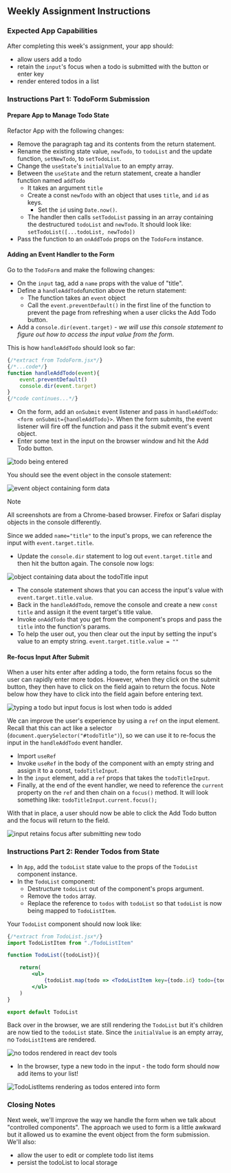 ## Weekly Assignment Instructions

### Expected App Capabilities

After completing this week's assignment, your app should:

- allow users add a todo
- retain the `input`'s focus when a todo is submitted with the button or enter key
- render entered todos in a list

### Instructions Part 1: TodoForm Submission

#### Prepare App to Manage Todo State

Refactor App with the following changes:

- Remove the paragraph tag and its contents from the return statement.
- Rename the existing state value, `newTodo`, to `todoList` and the update function, `setNewTodo`, to `setTodoList`.
- Change the `useState`'s `initialValue` to an empty array.
- Between the `useState` and the return statement, create a handler function named `addTodo`
  - It takes an argument `title`
  - Create a const `newTodo` with an object that uses `title`, and `id` as keys.
    - Set the `id` using `Date.now()`.
  - The handler then calls `setTodoList` passing in an array containing the destructured `todoList` and `newTodo`. It should look like: `setTodoList([...todoList, newTodo])`
- Pass the function to an `onAddTodo` props on the `TodoForm` instance.

#### Adding an Event Handler to the Form

Go to the `TodoForm` and make the following changes:

- On the `input` tag, add a `name` props with the value of "title".
- Define a `handleAddTodo`function above the return statement:
  - The function takes an `event` object
  - Call the `event.preventDefault()` in the first line of the function to prevent the page from refreshing when a user clicks the Add Todo button.
- Add a `console.dir(event.target)` - *we will use this console statement to figure out how to access the input value from the form*.

This is how `handleAddTodo` should look so far:

```jsx
{/*extract from TodoForm.jsx*/}
{/*...code*/}
function handleAddTodo(event){
    event.preventDefault()
    console.dir(event.target)
}
{/*code continues...*/}
```

- On the form, add an `onSubmit` event listener and pass in `handleAddTodo`: `<form onSubmit={handleAddTodo}>`. When the form submits, the event listener will fire off the function and pass it the submit event's event object.
- Enter some text in the input on the browser window and hit the Add Todo button.

![todo being entered](https://raw.githubusercontent.com/Code-the-Dream-School/react-curriculum-v3/refs/heads/main/learns-app-content/assignments/assets/week-04/type-todo.gif)

You should see the event object in the console statement:

![event object containing form data](https://raw.githubusercontent.com/Code-the-Dream-School/react-curriculum-v3/refs/heads/main/learns-app-content/assignments/assets/week-04/form-data.png)

> [!note]
> All screenshots are from a Chrome-based browser. Firefox or Safari display objects in the console differently.

Since we added `name="title"` to the input's props, we can reference the input with `event.target.title`.

- Update the `console.dir` statement to log out `event.target.title` and then hit the button again. The console now logs:

![object containing data about the todoTitle input](https://raw.githubusercontent.com/Code-the-Dream-School/react-curriculum-v3/refs/heads/main/learns-app-content/assignments/assets/week-04/todoTitle-data.png)

- The console statement shows that you can access the input's value with `event.target.title.value`.
- Back in the `handleAddTodo`, remove the console and create a new `const title` and assign it the event target's title value.
- Invoke `onAddTodo` that you get from the component's props and pass the `title` into the function's params.
- To help the user out, you then clear out the input by setting the input's value to an empty string. `event.target.title.value = ""`

#### Re-focus Input After Submit

When a user hits enter after adding a todo, the form retains focus so the user can rapidly enter more todos. However, when they click on the submit button, they then have to click on the field again to return the focus. Note below how they have to click into the field again before entering text.

![typing a todo but input focus is lost when todo is added](https://raw.githubusercontent.com/Code-the-Dream-School/react-curriculum-v3/refs/heads/main/learns-app-content/assignments/assets/week-04/type-todo.gif)

We can improve the user's experience by using a `ref` on the input element. Recall that this can act like a selector (`document.querySelector("#todoTitle")`), so we can use it to re-focus the input in the `handleAddTodo` event handler.

- Import `useRef`
- Invoke `useRef` in the body of the component with an empty string and assign it to a const, `todoTitleInput`.
- In the `input` element, add a `ref` props that takes the `todoTitleInput`.
- Finally, at the end of the event handler, we need to reference the `current` property on the `ref` and then chain on a `focus()` method. It will look something like: `todoTitleInput.current.focus();`

With that in place, a user should now be able to click the Add Todo button and the focus will return to the field.

![input retains focus after submitting new todo](https://raw.githubusercontent.com/Code-the-Dream-School/react-curriculum-v3/refs/heads/main/learns-app-content/assignments/assets/week-04/enter-todo-2.gif)

### Instructions Part 2: Render Todos from State

- In `App`, add the `todoList` state value to the props of the `TodoList` component instance.
- In the `TodoList` component:
  - Destructure `todoList` out of the component's props argument.
  - Remove the `todos` array.
  - Replace the reference to `todos` with `todoList` so that `todoList` is now being mapped to `TodoListItem`.

Your `TodoList` component should now look like:

```jsx
{/*extract from TodoList.jsx*/}
import TodoListItem from "./TodoListItem"

function TodoList({todoList}){

    return(
        <ul>
            {todoList.map(todo => <TodoListItem key={todo.id} todo={todo} />)}
        </ul>
    )
}

export default TodoList
```

Back over in the browser, we are still rendering the `TodoList` but it's children are now tied to the `todoList` state. Since the `initialValue` is an empty array, no `TodoListItem`s are rendered.

![no todos rendered in react dev tools](https://raw.githubusercontent.com/Code-the-Dream-School/react-curriculum-v3/refs/heads/main/learns-app-content/assignments/assets/week-04/no-todos.png)

- In the browser, type a new todo in the input - the todo form should now add items to your list!

![TodoListItems rendering as todos entered into form](https://raw.githubusercontent.com/Code-the-Dream-School/react-curriculum-v3/refs/heads/main/learns-app-content/assignments/assets/week-04/enter-todo.gif)

### Closing Notes

Next week, we'll improve the way we handle the form when we talk about "controlled components". The approach we used to form is a little awkward but it allowed us to examine the event object from the form submission. We'll also:

- allow the user to edit or complete todo list items
- persist the todoList to local storage
